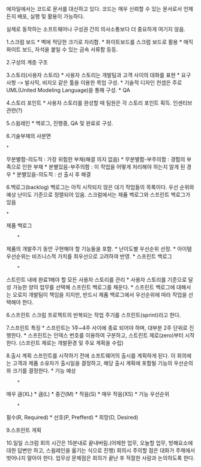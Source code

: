 애자일에서는 코드로 문서를 대신하고 있다. 코드는 매우 신뢰할 수 있는 문서로서 언제든지 배포, 실행 및 활용이 가능하다. 

실제로 동작하는 소프트웨어나 구성권 간의 의사소통보다 더 중요하게 여기지 않음.

1.스크럼 보드
	* 
벽에 적당한 크기로 자리함.
	* 
화이트보드를 스크럼 보드로 활용
	* 
매직 화이트 보드, 자석을 붙일 수 있는 금속 서류함 등등.



2.구성의 계층 구조


3.스토리(사용자 스토리)
	* 
사용자 스토리는 개발팀과 고객 사이의 대화를 표현
	* 
요구 사항 -> 발사믹, 비지오 같은 툴을 이용한 목업 구성.
	* 
기술적 디자인 컨셉은 주로 UML(United Modeling Language)을 통해 구성.
	* 
QA



4.스토리 포인트 
	* 
사용자 스토리를 완성할 때 팀원은 각 스토리 포인트 획득. 인센티브 관련(?)



5.스윔레인
	* 
백로그, 진행중, QA 및 완료로 구성.



6.기술부채의 사분면



	* 
무분별함-의도적 : 가장 위험한 부채(해결 의지 없음)
	* 
무분별함-부주의함 : 경험의 부족으로 인한 부채
	* 
분별있음-부주의함 :  이 작업을 어떻게 처리해야 하는지 알게 된 경우
	* 
분별있음-의도적 : 선 출시 후 해결




6.백로그(backlog)
  백로그는 아직 시작되지 않은 대기 작업들의 목록이다. 우선 순위와 예상 난이도 기준으로 정렬되어 있음.
스크럼에서는 제품 백로그와 스프린트 백로그가 있음

	* 
제품 백로그 

		* 
제품의 개발주기 동안 구현해야 할 기능들을 포함.
		* 
난이도별 우선순위 선정.
		* 
아이템 우선순위는 비즈니스적 가치를 최우선으로 고려하여 반영.
	* 
스프린트 백로그

		* 
스트린트 내에 완료1해야 할 모든 사용자 스토리를 관리
		* 
사용자 스토리를 기준으로 달성 가능한 양의 업무를 선택해 스프린트 백로그를 채운다.
		* 
스프린트 백로그에 대해서는 오로지 개발팀이 책임을 지지만, 반드시 제품 백로그에서 우선순위에 따라 작업을 선택해야 한다.



6.스프린트
 스크럼 프로젝트의 반복되는 작업 주기를 스프린트(sprint)라고 한다.

7.스프린트 특징
	* 
 스프린트는 1주~4주 사이에 종료 되어야 하며, 대부분 2주 단위로 진행한다.
	* 
스프린트는 인덱스 번호를 이용하여 구분하고, 스트린트 제로(zero)부터 시작한다. (스프린트 제로는 개발환경 및 주요 계획을 수립)



8.출시 계획
 스프린트를 시작하기 전에 소프트웨어의 출시를 계획하게 된다. 이 회의에는 고객과 제품 소유자가 출시일을 결정하고, 해당 출시 계획에 포함될 기능의 우선순의와 크기를 결정한다.
	* 
 기능 예상

		* 
매우 큼(XL)
		* 
큼(L)
		* 
중간(M)
		* 
작음(S)
		* 
매우 작음(XS)
	* 
기능 우선순위

		* 
필수(R, Required)
		* 
선호(P, Prefferd)
		* 
희망(D, Desired)



9.스프린트 게획

10.일일 스크럼
 회의 시간은 15분내로 끝내버림.(어제한 업무, 오늘할 업무, 방해요소에 대한 답변만 하고, 스윔레인을 옮기는 식으로 진행)
회의시 주의할 점은 대화가 주제에서 벗어나지 말아야 한다. 업무상 문제점은 회의가 끝난 후 적절한 사람과 논의하도록 한다.